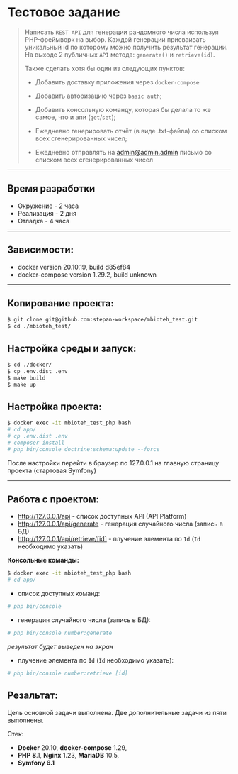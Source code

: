# Тестовое задание

> Написать `REST API` для генерации рандомного числа используя PHP-фреймворк на выбор. Каждой генерации присваивать уникальный id по которому можно получить результат генерации. На выходе 2 публичных `API` метода: `generate()` и `retrieve(id)`.
> 
> Также сделать хотя бы один из следующих пунктов:
> 
> - Добавить доставку приложения через `docker-compose`
> 
> - Добавить авторизацию через `basic auth`;
> 
> - Добавить консольную команду, которая бы делала то же самое, что и апи (`get`/`set`);
> 
> - Ежедневно генерировать отчёт (в виде .txt-файла) со списком всех сгенерированных чисел;
> 
> - Ежедневно отправлять на admin@admin.admin письмо со списком всех сгенерированных чисел

---
## Время разработки
 - Окружение - 2 часа
 - Реализация - 2 дня
 - Отладка - 4 часа

---
## Зависимости:
 - docker version 20.10.19, build d85ef84
 - docker-compose version 1.29.2, build unknown

---
## Копирование проекта:
```bash
$ git clone git@github.com:stepan-workspace/mbioteh_test.git
$ cd ./mbioteh_test/
```

## Настройка среды и запуск:
```bash
$ cd ./docker/
$ cp .env.dist .env
$ make build
$ make up
```

## Настройка проекта:
```bash
$ docker exec -it mbioteh_test_php bash
# cd app/
# cp .env.dist .env
# composer install
# php bin/console doctrine:schema:update --force

```

После настройки перейти в браузер по 127.0.0.1 на главную страницу проекта (стартовая Symfony)

---
## Работа с проектом:

 - http://127.0.0.1/api - список доступных API (API Platform)
 - http://127.0.0.1/api/generate - генерация случайного числа (запись в БД)
 - http://127.0.0.1/api/retrieve/[id] - плучение элемента по `Id` (`Id` необходимо указать)

**Консольные команды:**
```bash
$ docker exec -it mbioteh_test_php bash
# cd app/
```
 - список доступных команд:
```bash
# php bin/console
```
 - генерация случайного числа (запись в БД):
```bash
# php bin/console number:generate
```
*результат будет выведен на экран*

 - плучение элемента по `Id` (`Id` необходимо указать):
 ```bash
 # php bin/console number:retrieve [id]
 ```

## Резальтат:

Цель основной задачи выполнена. Две дополнительные задачи из пяти выполнены.

Стек:
 - **Docker** 20.10, **docker-compose** 1.29,
 - **PHP 8**.1, **Nginx** 1.23, **MariaDB** 10.5,
 - **Symfony 6.1**